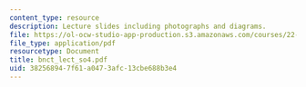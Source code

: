 ```yaml
---
content_type: resource
description: Lecture slides including photographs and diagrams.
file: https://ol-ocw-studio-app-production.s3.amazonaws.com/courses/22-55j-principles-of-radiation-interactions-fall-2004/382568947f61a0473afc13cbe688b3e4_bnct_lect_so4.pdf
file_type: application/pdf
resourcetype: Document
title: bnct_lect_so4.pdf
uid: 38256894-7f61-a047-3afc-13cbe688b3e4
---
```

